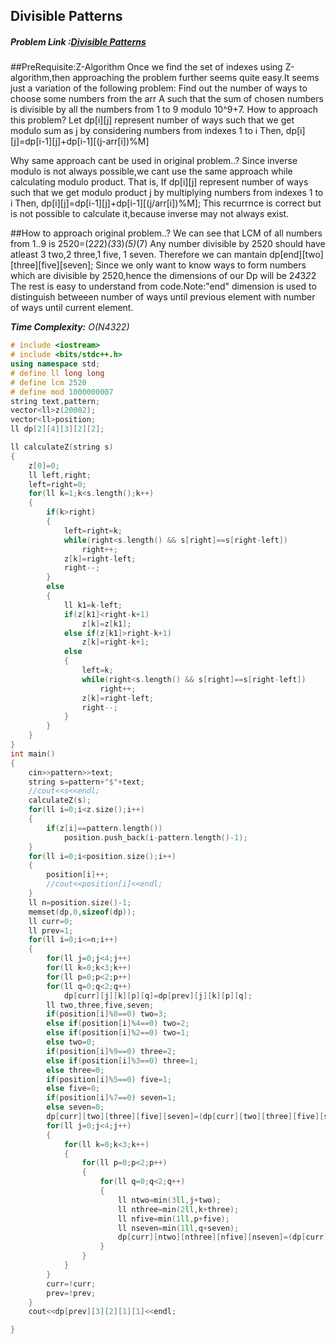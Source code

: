 ﻿## Divisible Patterns
##### Problem Link :[Divisible Patterns](https://hack.codingblocks.com/contests/c/141/1001)

##PreRequisite:Z-Algorithm
Once we find the set of indexes using Z-algorithm,then approaching the problem further seems quite easy.It seems just a variation of the following problem: Find out the number of ways to choose some numbers from the arr A such that the sum of chosen numbers is divisible by all the numbers from 1 to 9 modulo 10^9+7.
How to approach this problem?
Let dp[i][j] represent number of ways such that we get modulo sum as j by considering numbers from indexes 1 to i
Then,
dp[i][j]=dp[i-1][j]+dp[i-1][(j-arr[i])%M]

Why same approach cant be used in original problem..?
Since inverse modulo is not always possible,we cant use the same approach while calculating modulo product.
That is,
If dp[i][j] represent number of ways such that we get modulo product j by multiplying numbers from indexes 1 to i
Then,
dp[i][j]=dp[i-1][j]+dp[i-1][(j/arr[i])%M];
This recurrnce is correct but is not possible to calculate it,because inverse may not always exist.

##How to approach original problem..?
We can see that LCM of all numbers from 1..9 is 2520=(2*2*2)*(3*3)*(5)*(7)
Any number divisible by 2520 should have atleast 3 two,2 three,1 five, 1 seven.
Therefore we can mantain dp[end][two][three][five][seven];
Since we only want to know ways to form numbers which are divisible by 2520,hence the dimensions of our Dp will be 2*4*3*2*2
The rest is easy to understand from code.Note:"end" dimension is used to distinguish betweeen number of ways until previous element with number of ways until current element.

_**Time Complexity:** O(N*4*3*2*2)_

```C++
# include <iostream>
# include <bits/stdc++.h>
using namespace std;
# define ll long long
# define lcm 2520
# define mod 1000000007
string text,pattern;
vector<ll>z(20002);
vector<ll>position;
ll dp[2][4][3][2][2];

ll calculateZ(string s)
{
	z[0]=0;
	ll left,right;
	left=right=0;
	for(ll k=1;k<s.length();k++)
	{
		if(k>right)
		{
			left=right=k;
			while(right<s.length() && s[right]==s[right-left])
				right++;
			z[k]=right-left;
			right--;
		}
		else
		{
			ll k1=k-left;
			if(z[k1]<right-k+1)
				z[k]=z[k1];
			else if(z[k1]>right-k+1)
				z[k]=right-k+1;
			else
			{
				left=k;
				while(right<s.length() && s[right]==s[right-left])
					right++;
				z[k]=right-left;
				right--;
			}
		}
	}
}
int main()
{
	cin>>pattern>>text;
	string s=pattern+"$"+text;
	//cout<<s<<endl;
	calculateZ(s);
	for(ll i=0;i<z.size();i++)
	{
		if(z[i]==pattern.length())
			position.push_back(i-pattern.length()-1);
	}
	for(ll i=0;i<position.size();i++)
    {
        position[i]++;
        //cout<<position[i]<<endl;
    }
    ll n=position.size()-1;
    memset(dp,0,sizeof(dp));
    ll curr=0;
    ll prev=1;
    for(ll i=0;i<=n;i++)
    {
        for(ll j=0;j<4;j++)
        for(ll k=0;k<3;k++)
        for(ll p=0;p<2;p++)
        for(ll q=0;q<2;q++)
            dp[curr][j][k][p][q]=dp[prev][j][k][p][q];
    	ll two,three,five,seven;
    	if(position[i]%8==0) two=3;
    	else if(position[i]%4==0) two=2;
   	    else if(position[i]%2==0) two=1;
    	else two=0;
    	if(position[i]%9==0) three=2;
    	else if(position[i]%3==0) three=1;
    	else three=0;
    	if(position[i]%5==0) five=1;
    	else five=0;
        if(position[i]%7==0) seven=1;
    	else seven=0;
    	dp[curr][two][three][five][seven]=(dp[curr][two][three][five][seven]+1)%mod;
    	for(ll j=0;j<4;j++)
    	{
    		for(ll k=0;k<3;k++)
    		{
    			for(ll p=0;p<2;p++)
    			{
    				for(ll q=0;q<2;q++)
    				{
    					ll ntwo=min(3ll,j+two);
    					ll nthree=min(2ll,k+three);
    					ll nfive=min(1ll,p+five);
    					ll nseven=min(1ll,q+seven);
    					dp[curr][ntwo][nthree][nfive][nseven]=(dp[curr][ntwo][nthree][nfive][nseven]+dp[prev][j][k][p][q])%mod;
					}
    			}
    		}
    	}
    	curr=!curr;
    	prev=!prev;
    }
    cout<<dp[prev][3][2][1][1]<<endl;

}
```